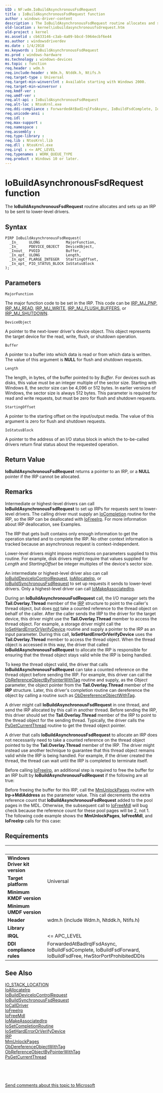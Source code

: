 ```yaml
---
UID : NF:wdm.IoBuildAsynchronousFsdRequest
title : IoBuildAsynchronousFsdRequest function
author : windows-driver-content
description : The IoBuildAsynchronousFsdRequest routine allocates and sets up an IRP to be sent to lower-level drivers.
old-location : kernel\iobuildasynchronousfsdrequest.htm
old-project : kernel
ms.assetid : cb633146-c3ab-4a09-bbcd-5964ecbf6e44
ms.author : windowsdriverdev
ms.date : 1/4/2018
ms.keywords : IoBuildAsynchronousFsdRequest
ms.prod : windows-hardware
ms.technology : windows-devices
ms.topic : function
req.header : wdm.h
req.include-header : Wdm.h, Ntddk.h, Ntifs.h
req.target-type : Universal
req.target-min-winverclnt : Available starting with Windows 2000.
req.target-min-winversvr : 
req.kmdf-ver : 
req.umdf-ver : 
req.alt-api : IoBuildAsynchronousFsdRequest
req.alt-loc : NtosKrnl.exe
req.ddi-compliance : ForwardedAtBadIrqlFsdAsync, IoBuildFsdComplete, IoBuildFsdForward, IoBuildFsdFree, HwStorPortProhibitedDDIs
req.unicode-ansi : 
req.idl : 
req.max-support : 
req.namespace : 
req.assembly : 
req.type-library : 
req.lib : NtosKrnl.lib
req.dll : NtosKrnl.exe
req.irql : <= APC_LEVEL
req.typenames : WORK_QUEUE_TYPE
req.product : Windows 10 or later.
---
```



# IoBuildAsynchronousFsdRequest function
The <b>IoBuildAsynchronousFsdRequest</b> routine allocates and sets up an IRP to be sent to lower-level drivers.

## Syntax

````
PIRP IoBuildAsynchronousFsdRequest(
  _In_     ULONG            MajorFunction,
  _In_     PDEVICE_OBJECT   DeviceObject,
  _Inout_  PVOID            Buffer,
  _In_opt_ ULONG            Length,
  _In_opt_ PLARGE_INTEGER   StartingOffset,
  _In_opt_ PIO_STATUS_BLOCK IoStatusBlock
);
````

## Parameters

`MajorFunction`

The major function code to be set in the IRP. This code can be <a href="https://msdn.microsoft.com/library/windows/hardware/ff549268">IRP_MJ_PNP</a>, <a href="https://msdn.microsoft.com/library/windows/hardware/ff549327">IRP_MJ_READ</a>, <a href="https://msdn.microsoft.com/library/windows/hardware/ff550819">IRP_MJ_WRITE</a>, <a href="https://msdn.microsoft.com/library/windows/hardware/ff549235">IRP_MJ_FLUSH_BUFFERS</a>, or <a href="https://msdn.microsoft.com/library/windows/hardware/ff549423">IRP_MJ_SHUTDOWN</a>.

`DeviceObject`

A pointer to the next-lower driver's device object. This object represents the target device for the read, write, flush, or shutdown operation.

`Buffer`

A pointer to a buffer into which data is read or from which data is written. The value of this argument is <b>NULL</b> for flush and shutdown requests.

`Length`

The length, in bytes, of the buffer pointed to by <i>Buffer</i>. For devices such as disks, this value must be an integer multiple of the sector size. Starting with Windows 8, the sector size can be 4,096 or 512 bytes. In earlier versions of Windows, the sector size is always 512 bytes. This parameter is required for read and write requests, but must be zero for flush and shutdown requests.

`StartingOffset`

A pointer to the starting offset on the input/output media. The value of this argument is zero for flush and shutdown requests.

`IoStatusBlock`

A pointer to the address of an I/O status block in which the to-be-called drivers return final status about the requested operation.


## Return Value

<b>IoBuildAsynchronousFsdRequest</b> returns a pointer to an IRP, or a <b>NULL</b> pointer if the IRP cannot be allocated.

## Remarks

Intermediate or highest-level drivers can call <b>IoBuildAsynchronousFsdRequest</b> to set up IRPs for requests sent to lower-level drivers. The calling driver must supply an <a href="..\wdm\nc-wdm-io_completion_routine.md">IoCompletion</a> routine for the IRP, so the IRP can be deallocated with <a href="..\wdm\nf-wdm-iofreeirp.md">IoFreeIrp</a>. For more information about IRP deallocation, see Examples.

The IRP that gets built contains only enough information to get the operation started and to complete the IRP. No other context information is tracked because an asynchronous request is context-independent.

Lower-level drivers might impose restrictions on parameters supplied to this routine. For example, disk drivers might require that values supplied for <i>Length</i> and <i>StartingOffset</i> be integer multiples of the device's sector size.

An intermediate or highest-level driver also can call <a href="..\wdm\nf-wdm-iobuilddeviceiocontrolrequest.md">IoBuildDeviceIoControlRequest</a>, <a href="..\wdm\nf-wdm-ioallocateirp.md">IoAllocateIrp</a>, or <a href="..\wdm\nf-wdm-iobuildsynchronousfsdrequest.md">IoBuildSynchronousFsdRequest</a> to set up requests it sends to lower-level drivers. Only a highest-level driver can call <a href="..\ntddk\nf-ntddk-iomakeassociatedirp.md">IoMakeAssociatedIrp</a>.

During an <b>IoBuildAsynchronousFsdRequest</b> call, the I/O manager sets the <b>Tail.Overlay.Thread</b> member of the <a href="..\wdm\ns-wdm-_irp.md">IRP</a> structure to point to the caller's thread object, but does <u>not</u> take a counted reference to the thread object on behalf of the caller. After the caller sends the IRP to the driver for the target device, this driver might use the <b>Tail.Overlay.Thread</b> member to access the thread object. For example, a storage driver might call the <a href="..\ntddk\nf-ntddk-iosetharderrororverifydevice.md">IoSetHardErrorOrVerifyDevice</a> routine and supply a pointer to the IRP as an input parameter. During this call, <b>IoSetHardErrorOrVerifyDevice</b> uses the <b>Tail.Overlay.Thread</b> member to access the thread object. When the thread object is accessed in this way, the driver that called <b>IoBuildAsynchronousFsdRequest</b> to allocate the IRP is responsible for ensuring that the thread object stays valid while the IRP is being handled.

To keep the thread object valid, the driver that calls <b>IoBuildAsynchronousFsdRequest</b> can take a counted reference on the thread object before sending the IRP. For example, this driver can call the <a href="..\wdm\nf-wdm-obreferenceobjectbypointerwithtag.md">ObReferenceObjectByPointerWithTag</a> routine and supply, as the <i>Object</i> parameter, the object pointer from the <b>Tail.Overlay.Thread</b> member of the <b>IRP</b> structure. Later, this driver's completion routine can dereference the object by calling a routine such as <a href="..\wdm\nf-wdm-obdereferenceobjectwithtag.md">ObDereferenceObjectWithTag</a>.

A driver might call <b>IoBuildAsynchronousFsdRequest</b> in one thread, and send the IRP allocated by this call in another thread. Before sending the IRP, this driver should set the <b>Tail.Overlay.Thread</b> member of the IRP to point to the thread object for the sending thread. Typically, the driver calls the <a href="..\ntifs\nf-ntifs-psgetcurrentthread.md">PsGetCurrentThread</a> routine to get the thread object pointer.

A driver that calls <b>IoBuildAsynchronousFsdRequest</b> to allocate an IRP does not necessarily need to take a counted reference on the thread object pointed to by the <b>Tail.Overlay.Thread</b> member of the IRP. The driver might instead use another technique to guarantee that this thread object remains valid while the IRP is being handled. For example, if the driver created the thread, the thread can wait until the IRP is completed to terminate itself.

Before calling <a href="..\wdm\nf-wdm-iofreeirp.md">IoFreeIrp</a>, an additional step is required to free the buffer for an IRP built by <b>IoBuildAsynchronousFsdRequest</b> if the following are all true:

Before freeing the buffer for this IRP, call the <a href="..\wdm\nf-wdm-mmunlockpages.md">MmUnlockPages</a> routine with <b>Irp-&gt;MdlAddress</b> as the parameter value. This call decrements the extra reference count that <b>IoBuildAsynchronousFsdRequest</b> added to the pool pages in the MDL. Otherwise, the subsequent call to <a href="..\wdm\nf-wdm-iofreemdl.md">IoFreeMdl</a> will bug check because the reference count for these pool pages will be 2, not 1. The following code example shows the <b>MmUnlockPages</b>, <b>IoFreeMdl</b>, and <b>IoFreeIrp</b> calls for this case:

## Requirements
| &nbsp; | &nbsp; |
| ---- |:---- |
| **Windows Driver kit version** |  |
| **Target platform** | Universal |
| **Minimum KMDF version** |  |
| **Minimum UMDF version** |  |
| **Header** | wdm.h (include Wdm.h, Ntddk.h, Ntifs.h) |
| **Library** |  |
| **IRQL** | <= APC_LEVEL |
| **DDI compliance rules** | ForwardedAtBadIrqlFsdAsync, IoBuildFsdComplete, IoBuildFsdForward, IoBuildFsdFree, HwStorPortProhibitedDDIs |

## See Also

<dl>
<dt>
<a href="..\wdm\ns-wdm-_io_stack_location.md">IO_STACK_LOCATION</a>
</dt>
<dt>
<a href="..\wdm\nf-wdm-ioallocateirp.md">IoAllocateIrp</a>
</dt>
<dt>
<a href="..\wdm\nf-wdm-iobuilddeviceiocontrolrequest.md">IoBuildDeviceIoControlRequest</a>
</dt>
<dt>
<a href="..\wdm\nf-wdm-iobuildsynchronousfsdrequest.md">IoBuildSynchronousFsdRequest</a>
</dt>
<dt>
<a href="..\wdm\nf-wdm-iocalldriver.md">IoCallDriver</a>
</dt>
<dt>
<a href="..\wdm\nf-wdm-iofreeirp.md">IoFreeIrp</a>
</dt>
<dt>
<a href="..\wdm\nf-wdm-iofreemdl.md">IoFreeMdl</a>
</dt>
<dt>
<a href="..\ntddk\nf-ntddk-iomakeassociatedirp.md">IoMakeAssociatedIrp</a>
</dt>
<dt>
<a href="..\wdm\nf-wdm-iosetcompletionroutine.md">IoSetCompletionRoutine</a>
</dt>
<dt>
<a href="..\ntddk\nf-ntddk-iosetharderrororverifydevice.md">IoSetHardErrorOrVerifyDevice</a>
</dt>
<dt>
<a href="..\wdm\ns-wdm-_irp.md">IRP</a>
</dt>
<dt>
<a href="..\wdm\nf-wdm-mmunlockpages.md">MmUnlockPages</a>
</dt>
<dt>
<a href="..\wdm\nf-wdm-obdereferenceobjectwithtag.md">ObDereferenceObjectWithTag</a>
</dt>
<dt>
<a href="..\wdm\nf-wdm-obreferenceobjectbypointerwithtag.md">ObReferenceObjectByPointerWithTag</a>
</dt>
<dt>
<a href="..\ntifs\nf-ntifs-psgetcurrentthread.md">PsGetCurrentThread</a>
</dt>
</dl>
 

 

<a href="mailto:wsddocfb@microsoft.com?subject=Documentation%20feedback [kernel\kernel]:%20IoBuildAsynchronousFsdRequest routine%20 RELEASE:%20(1/4/2018)&amp;body=%0A%0APRIVACY STATEMENT%0A%0AWe use your feedback to improve the documentation. We don't use your email address for any other purpose, and we'll remove your email address from our system after the issue that you're reporting is fixed. While we're working to fix this issue, we might send you an email message to ask for more info. Later, we might also send you an email message to let you know that we've addressed your feedback.%0A%0AFor more info about Microsoft's privacy policy, see http://privacy.microsoft.com/en-us/default.aspx." title="Send comments about this topic to Microsoft">Send comments about this topic to Microsoft</a>